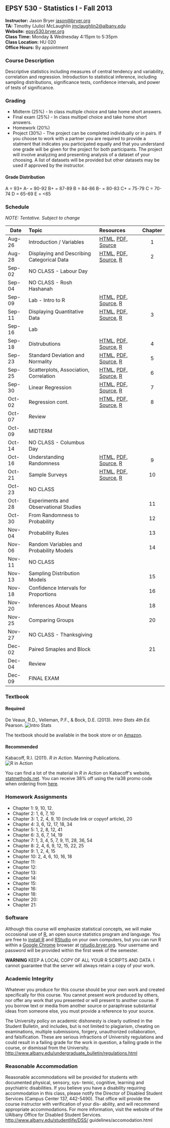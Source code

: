 ## EPSY 530 - Statistics I - Fall 2013

**Instructor:** Jason Bryer [jason@bryer.org](mailto:jason@bryer.org)  
**TA:** Timothy (Julio) McLaughlin [jmclaughlin2@albany.edu](mailto:jmclaughlin2@albany.edu)  
**Website:** [epsy530.bryer.org](http://epsy530.bryer.org)  
**Class Time:** Monday & Wednesday 4:15pm to 5:35pm  
**Class Location:** HU 020  
**Office Hours:** By appointment  

### Course Description

Descriptive statistics including measures of central tendency and variability, correlation and regression. Introduction to statistical inference, including sampling distributions, significance tests, confidence intervals, and power of tests of significance.

### Grading

* Midterm (25%) - In class multiple choice and take home short answers.
* Final exam (25%) - In class multipel choice and take home short answers.
* Homework (20%)
* Project (30%) - The project can be completed individually or in pairs. If you choose to work with a partner you are required to provide a statment that indicates you participated equally and that you understand one grade will be given for the project for both participants. The project will involve analyzing and presenting analysis of a dataset of your choosing. A list of datasets will be provided but other datasets may be used if approved by the instructor.

#### Grade Distribution

A = 93+
A- = 90-92
B+ = 87-89
B = 84-86 
B- = 80-83 
C+ = 75-79
C = 70-74
D = 65-69
E = <65

### Schedule

*NOTE: Tentative. Subject to change*

Date   | Topic | Resources | Chapter
-------|:------|:----------|:--------:
Aug-26 | Introduction / Variables | [HTML](https://rawgithub.com/jbryer/EPSY530Fall2013/master/Slides/Class01.html), [PDF](https://github.com/jbryer/EPSY530Fall2013/blob/master/Slides/Class01.pdf?raw=true), [Source](Slides/Class01.Rmd) | 1
Aug-28 | Displaying and Describing Categorical Data | [HTML](https://rawgithub.com/jbryer/EPSY530Fall2013/master/Slides/Class02.html), [PDF](https://github.com/jbryer/EPSY530Fall2013/blob/master/Slides/Class02.pdf?raw=true), [Source](Slides/Class02.Rmd), [R](Slides/Class02.R) | 2
Sep-02 | NO CLASS - Labour Day |  | 
Sep-04 | NO CLASS - Rosh Hashanah |  | 
Sep-09 | Lab - Intro to R | [HTML](https://rawgithub.com/jbryer/EPSY530Fall2013/master/Slides/Class03.html), [PDF](https://github.com/jbryer/EPSY530Fall2013/blob/master/Slides/Class03.pdf?raw=true), [Source](Slides/Class03.Rmd), [R](Slides/Class03.R) |  
Sep-11 | Displaying Quantitative Data | [HTML](https://rawgithub.com/jbryer/EPSY530Fall2013/master/Slides/Class04.html), [PDF](https://github.com/jbryer/EPSY530Fall2013/blob/master/Slides/Class04.pdf?raw=true), [Source](Slides/Class04.Rmd), [R](Slides/Class04.R) |  3
Sep-16 | Lab
Sep-18 | Distrubutions | [HTML](https://rawgithub.com/jbryer/EPSY530Fall2013/master/Slides/Class05.html), [PDF](https://github.com/jbryer/EPSY530Fall2013/blob/master/Slides/Class05.pdf?raw=true), [Source](Slides/Class05.Rmd), [R](Slides/Class05.R) | 4
Sep-23 | Standard Deviation and Normality | [HTML](https://rawgithub.com/jbryer/EPSY530Fall2013/master/Slides/Class06.html), [PDF](https://github.com/jbryer/EPSY530Fall2013/blob/master/Slides/Class06.pdf?raw=true), [Source](Slides/Class06.Rmd), [R](Slides/Class06.R) | 5
Sep-25 | Scatterplots, Association, Correlation | [HTML](https://rawgithub.com/jbryer/EPSY530Fall2013/master/Slides/Class07.html), [PDF](https://github.com/jbryer/EPSY530Fall2013/blob/master/Slides/Class07.pdf?raw=true), [Source](Slides/Class07.Rmd), [R](Slides/Class07.R) | 6
Sep-30 | Linear Regression | [HTML](https://rawgithub.com/jbryer/EPSY530Fall2013/master/Slides/Class08.html), [PDF](https://github.com/jbryer/EPSY530Fall2013/blob/master/Slides/Class08.pdf?raw=true), [Source](Slides/Class08.Rmd), [R](Slides/Class08.R) | 7
Oct-02 | Regression cont. | [HTML](https://rawgithub.com/jbryer/EPSY530Fall2013/master/Slides/LinearRegression.html), [PDF](https://github.com/jbryer/EPSY530Fall2013/blob/master/Slides/LinearRegression.pdf?raw=true), [Source](Slides/LinearRegression.Rmd), [R](R/LinearRegression.R) | 8
Oct-07 | Review |  | 
Oct-09 | MIDTERM |  | 
Oct-14 | NO CLASS - Columbus Day |  | 
Oct-16 | Understanding Randomness | [HTML](https://rawgithub.com/jbryer/EPSY530Fall2013/master/Slides/Class09.html), [PDF](https://github.com/jbryer/EPSY530Fall2013/blob/master/Slides/Class09.pdf?raw=true), [Source](Slides/Class09.Rmd), [R](Slides/Class09.R) | 9
Oct-21 | Sample Surveys | [HTML](https://rawgithub.com/jbryer/EPSY530Fall2013/master/Slides/Class10.html), [PDF](https://github.com/jbryer/EPSY530Fall2013/blob/master/Slides/Class10.pdf?raw=true), [Source](Slides/Class10.Rmd), [R](Slides/Class10.R) | 10
Oct-23 | NO CLASS |  | 
Oct-28 | Experiments and Observational Studies |  | 11
Oct-30 | From Randomness to Probability |  | 12
Nov-04 | Probability Rules |  | 13
Nov-06 | Random Variables and Probability Models |  | 14
Nov-11 | NO CLASS |  | 
Nov-13 | Sampling Distribution Models |  | 15
Nov-18 | Confidence Intervals for Proportions |  | 16
Nov-20 | Inferences About Means |  | 18
Nov-25 | Comparing Groups |  | 20
Nov-27 | NO CLASS - Thanksgiving |  | 
Dec-02 | Paired Smaples and Block |  | 21
Dec-04 | Review |  | 
Dec-09 | FINAL EXAM |  | 	


### Textbook

#### Required

De Veaux, R.D., Velleman, P.F., & Bock, D.E. (2013). *Intro Stats 4th Ed.* Pearson.
![Intro Stats](http://ecx.images-amazon.com/images/I/51dhcukukGL._SY300_.jpg)

The textbook should be available in the book store or on [Amazon](http://www.amazon.com/Intro-Stats-Edition-Richard-Veaux/dp/0321825276/ref=sr_1_3?ie=UTF8&qid=1375575375&sr=8-3&keywords=intro+stats).

#### Recommended

Kabacoff, R.I. (2011). *R in Action*. Manning Publications.  
![R in Action](http://www.manning.com/kabacoff/kabacoff_cover150.jpg)

You can find a lot of the material in *R in Action* on Kabacoff's website, [statmethods.net](http://statmethods.net/). You can receive 38% off using the ria38 promo code when ordering from [here](http://www.manning.com/kabacoff/).


### Homework Assignments

* Chapter 1: 9, 10, 12.
* Chapter 2: 1, 6, 7, 10
* Chapter 3: 1, 2, 4, 9, 10 (include link or copyof article), 20
* Chapter 4: 3, 6, 12, 17, 18, 34
* Chapter 5: 1, 2, 8, 12, 41
* Chapter 6: 3, 6, 7, 14, 19
* Chapter 7: 1, 3, 4, 5, 7, 9, 11, 28, 36, 54
* Chapter 8: 2, 4, 6, 9, 12, 15, 22, 25
* Chapter 9: 1, 2, 4, 15
* Chapter 10: 2, 4, 6, 10, 16, 18
* Chapter 11: 
* Chapter 12: 
* Chapter 13: 
* Chapter 14: 
* Chapter 15: 
* Chapter 16:  
* Chapter 18: 
* Chapter 20: 
* Chapter 21: 


### Software

Although this course will emphasize statistical concepts, we will make occosional use of [R](http://r-project.org), an open source statistics program and language. You are free to [install R](http://cran.r-project.org/) and [RStudio](http://rstudio.com) on your own computers, but you can run R within a [Google Chrome](http://google.com/chrome) browser at [rstudio.bryer.org](http://rstudio.bryer.org). Your username and password will be provided within the first week of the semester.

**WARNING** KEEP A LOCAL COPY OF ALL YOUR R SCRIPTS AND DATA. I cannot guarantee that the server will always retain a copy of your work. 

### Academic Integrity

Whatever you produce for this course should be your own work and created specifically for this course. You cannot present work produced by others, nor offer any work that you presented or will present to another course. If you borrow text or media from another source or paraphrase substantial ideas from someone else, you must provide a reference to your source.

The University policy on academic dishonesty is clearly outlined in the Student Bulletin, and includes, but is not limited to plagiarism, cheating on examinations, multiple submissions, forgery, unauthorized collaboration, and falsification. These are serious infractions of University regulations and could result in a failing grade for the work in question, a failing grade in the course, or dismissal from the University. http://www.albany.edu/undergraduate_bulletin/regulations.html

### Reasonable Accommodation

Reasonable accommodations will be provided for students with documented physical, sensory, sys- temic, cognitive, learning and psychiatric disabilities. If you believe you have a disability requiring accommodation in this class, please notify the Director of Disabled Student Services (Campus Center 137, 442-5490). That office will provide the course instructor with verification of your dis- ability, and will recommend appropriate accommodations. For more information, visit the website of the UAlbany Office for Disabled Student Services. http://www.albany.edu/studentlife/DSS/ guidelines/accomodation.html
